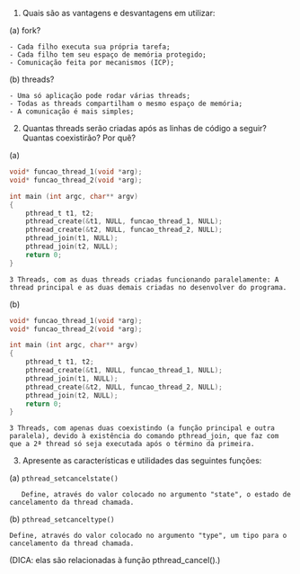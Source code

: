 1. Quais são as vantagens e desvantagens em utilizar:

(a) fork?

	- Cada filho executa sua própria tarefa;
	- Cada filho tem seu espaço de memória protegido;
	- Comunicação feita por mecanismos (ICP);

(b) threads?

	- Uma só aplicação pode rodar várias threads;
	- Todas as threads compartilham o mesmo espaço de memória;
	- A comunicação é mais simples;

2. Quantas threads serão criadas após as linhas de código a seguir? Quantas coexistirão? Por quê?

(a)

```C
void* funcao_thread_1(void *arg);
void* funcao_thread_2(void *arg);

int main (int argc, char** argv)
{
	pthread_t t1, t2;
	pthread_create(&t1, NULL, funcao_thread_1, NULL);
	pthread_create(&t2, NULL, funcao_thread_2, NULL);
	pthread_join(t1, NULL);
	pthread_join(t2, NULL);
	return 0;
}
```


`3 Threads, com as duas threads criadas funcionando paralelamente: A thread principal e as duas demais criadas no desenvolver do programa.`


(b)
```C
void* funcao_thread_1(void *arg);
void* funcao_thread_2(void *arg);

int main (int argc, char** argv)
{
	pthread_t t1, t2;
	pthread_create(&t1, NULL, funcao_thread_1, NULL);
	pthread_join(t1, NULL);
	pthread_create(&t2, NULL, funcao_thread_2, NULL);
	pthread_join(t2, NULL);
	return 0;
}
```

`3 Threads, com apenas duas coexistindo (a função principal e outra paralela), devido à existência do comando pthread_join, que faz com que a 2ª thread só seja executada após o término da primeira.`

3. Apresente as características e utilidades das seguintes funções:

(a) `pthread_setcancelstate()`
    
       Define, através do valor colocado no argumento "state", o estado de cancelamento da thread chamada.

(b) `pthread_setcanceltype()`

	Define, através do valor colocado no argumento "type", um tipo para o cancelamento da thread chamada.


(DICA: elas são relacionadas à função pthread_cancel().)
